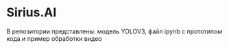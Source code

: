 # Sirius.AI
В репозитории представлены: модель YOLOV3, файл ipynb с прототипом кода и пример обработки видео
